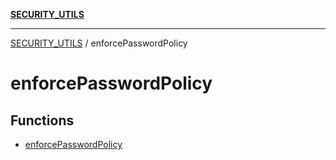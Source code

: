 [**SECURITY_UTILS**](../README.md)

***

[SECURITY_UTILS](../README.md) / enforcePasswordPolicy

# enforcePasswordPolicy

## Functions

- [enforcePasswordPolicy](functions/enforcePasswordPolicy.md)
